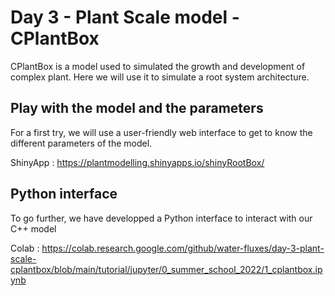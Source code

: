 # Day 3 - Plant Scale model - CPlantBox

CPlantBox is a model used to simulated the growth and development of complex plant. Here we will use it to simulate a root system architecture. 

## Play with the model and the parameters

For a first try, we will use a user-friendly web interface to get to know the different parameters of the model.

ShinyApp : https://plantmodelling.shinyapps.io/shinyRootBox/

## Python interface

To go further, we have developped a Python interface to interact with our C++ model

Colab : https://colab.research.google.com/github/water-fluxes/day-3-plant-scale-cplantbox/blob/main/tutorial/jupyter/0_summer_school_2022/1_cplantbox.ipynb 
